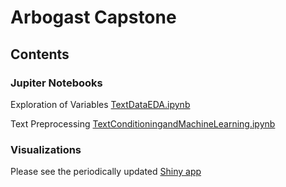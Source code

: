 # Arbogast Capstone


## Contents

### Jupiter Notebooks

Exploration of Variables			[TextDataEDA.ipynb](https://github.com/arboj/arbogast-capstone/blob/c9bfe55972b65e40304e620bea2b03d45ec51169/Code/TextDataEDA.ipynb)

Text Preprocessing			[TextConditioningandMachineLearning.ipynb](https://github.com/arboj/arbogast-capstone/blob/f81faeac7c3be1436587886de6bee341629b2453/Code/TextConditioningandMachineLearning.ipynb)




### Visualizations 
Please see the periodically updated [Shiny app](https://jarbo.shinyapps.io/tweetmap/)



